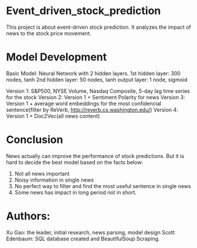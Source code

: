 # Event_driven_stock_prediction
This project is about event-driven stock prediction. It analyzes the impact of news to the stock price movement. 

# Model Development
Basic Model: Neural Network with 2 hidden layers.
1st hidden layer: 300 nodes, tanh 
2nd hidden layer: 50 nodes, tanh
output layer: 1 node, sigmoid

Version 1: S&P500, NYSE Volume, Nasdaq Composite, 5-day lag time series for the stock
Version 2: Version 1 + Sentiment Polarity for news
Version 3: Version 1 + average word embeddings for the most confidencial sentence(filter by ReVerb, http://reverb.cs.washington.edu/)
Version 4: Version 1 + Doc2Vec(all news content)

# Conclusion
News actually can improve the performance of stock predictions.
But it is hard to decide the best model based on the facts below:
1. Not all news important
2. Noisy information in single news
3. No perfect way to filter and find the most useful sentence in single news
4. Some news has impact in long period not in short.


# Authors:
Xu Gao: the leader, initial research, news parsing, model design
Scott Edenbaum: SQL database created and BeautifulSoup Scraping.
